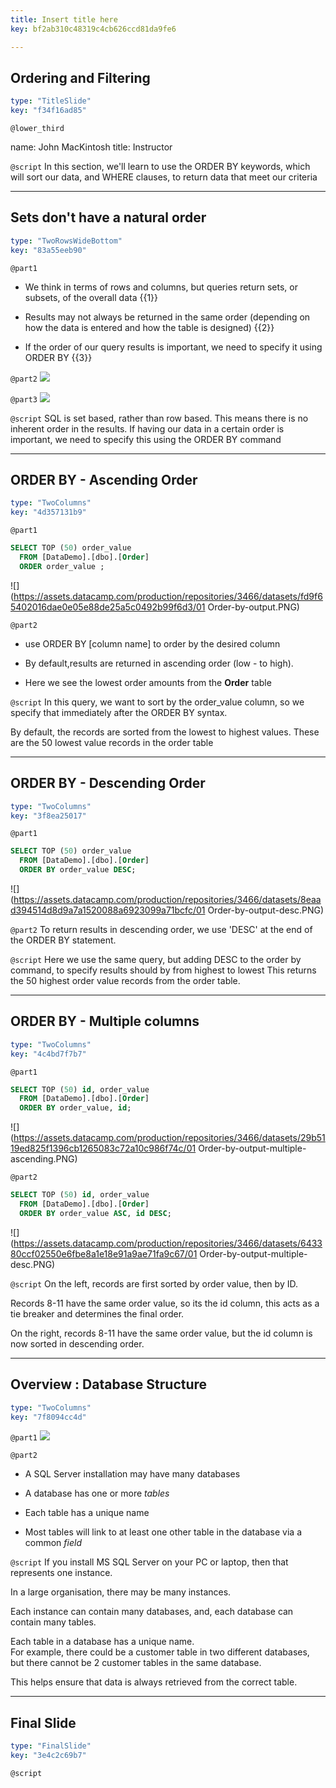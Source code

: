 ```yaml
---
title: Insert title here
key: bf2ab310c48319c4cb626ccd81da9fe6

---
```

## Ordering and Filtering

```yaml
type: "TitleSlide"
key: "f34f16ad85"
```

`@lower_third`

name: John MacKintosh
title: Instructor


`@script`
In this section, we'll learn to use the ORDER BY keywords, which will sort our data, and WHERE clauses, to return data that meet our criteria


---
## Sets don't have a natural order

```yaml
type: "TwoRowsWideBottom"
key: "83a55eeb90"
```

`@part1`
- We think in terms of rows and columns, but queries return sets, or subsets, of the overall data {{1}}

- Results may not always be returned in the same order (depending on how the data is entered and how the table is designed) {{2}}

- If the order of our query results is important, we need to specify it using ORDER BY {{3}}


`@part2`
![](https://assets.datacamp.com/production/repositories/3466/datasets/6a7185129b4f4630129e6c28e43b95b465795243/spreadsheet-147749_640.png)


`@part3`
![](https://assets.datacamp.com/production/repositories/3466/datasets/73c487f1801a9db8393081bc190cd834ad4140dc/venn-diagram-41218_640.png)


`@script`
SQL is set based, rather than row based.
This means there is no inherent order in the results. 
If having our data in a certain order is important, we need to specify this using the ORDER BY command


---
## ORDER BY - Ascending Order

```yaml
type: "TwoColumns"
key: "4d357131b9"
```

`@part1`
```SQL
SELECT TOP (50) order_value
  FROM [DataDemo].[dbo].[Order]
  ORDER order_value ; 
```

![](https://assets.datacamp.com/production/repositories/3466/datasets/fd9f65402016dae0e05e88de25a5c0492b99f6d3/01 Order-by-output.PNG)


`@part2`
- use ORDER BY [column name] to order by the desired column 

- By default,results are returned in ascending order (low - to high). 

- Here we see the lowest order amounts from the **Order** table


`@script`
In this query, we want to sort by the order_value column, so we specify that immediately after the ORDER BY syntax. 

By default, the records are sorted from  the lowest to highest values.  These are the 50 lowest value records in the order table


---
## ORDER BY - Descending Order

```yaml
type: "TwoColumns"
key: "3f8ea25017"
```

`@part1`
```SQL
SELECT TOP (50) order_value
  FROM [DataDemo].[dbo].[Order]
  ORDER BY order_value DESC;
```

![](https://assets.datacamp.com/production/repositories/3466/datasets/8eaad394514d8d9a7a1520088a6923099a71bcfc/01 Order-by-output-desc.PNG)


`@part2`
To return results in descending order, we use 'DESC' at the end of the ORDER BY statement.


`@script`
Here we use the same query, but adding DESC to the order by command, to specify results should by from highest to lowest
This returns the 50 highest order value records from the order table.


---
## ORDER BY - Multiple columns

```yaml
type: "TwoColumns"
key: "4c4bd7f7b7"
```

`@part1`
```SQL
SELECT TOP (50) id, order_value
  FROM [DataDemo].[dbo].[Order]
  ORDER BY order_value, id;
```
![](https://assets.datacamp.com/production/repositories/3466/datasets/29b5119ed825f1396cb1265083c72a10c986f74c/01 Order-by-output-multiple-ascending.PNG)


`@part2`
```SQL
SELECT TOP (50) id, order_value
  FROM [DataDemo].[dbo].[Order]
  ORDER BY order_value ASC, id DESC;
```
![](https://assets.datacamp.com/production/repositories/3466/datasets/643380ccf02550e6fbe8a1e18e91a9ae71fa9c67/01 Order-by-output-multiple-desc.PNG)


`@script`
On the left, records are first sorted by order value, then by ID. 

Records 8-11 have the same order value, so its the id column, this acts as a tie breaker and determines the final order.

On the right, records 8-11 have the same order value, but the id column is now sorted in descending order.


---
## Overview : Database Structure

```yaml
type: "TwoColumns"
key: "7f8094cc4d"
```

`@part1`
![](https://assets.datacamp.com/production/repositories/3466/datasets/5529b1afa3d94b2af37c088a6c1c796f82da8b09/database-schema-1895779_640.png)


`@part2`
- A SQL Server installation may have many databases

- A database has one or more _tables_

- Each table has a unique name

- Most tables will link to at least one other table in the database via a common _field_


`@script`
If you install MS SQL Server on your PC or laptop, then that represents one instance. 

In a large organisation, there may be many instances. 

Each instance can contain many databases, and, each database can contain many tables.
 
Each table in a database has a unique name.  
For example, there could be a customer table in two different databases, but there cannot be 2 customer tables in the same database.
 
This helps ensure that data is always retrieved from the correct table.


---
## Final Slide

```yaml
type: "FinalSlide"
key: "3e4c2c69b7"
```

`@script`


